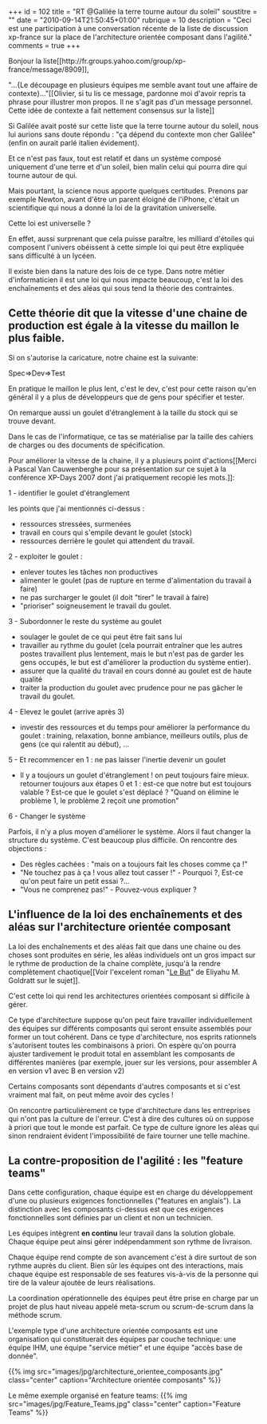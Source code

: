 +++
id = 102
title = "RT @Galilée la terre tourne autour du soleil"
soustitre = ""
date = "2010-09-14T21:50:45+01:00"
rubrique = 10
description = "Ceci est une participation à une conversation récente de la liste de discussion xp-france sur la place de l'architecture orientée composant dans l'agilité."
comments = true
+++

<div class="chapo"></div>
Bonjour la liste[[http://fr.groups.yahoo.com/group/xp-france/message/8909]],

"...{Le découpage en plusieurs équipes me semble avant tout une affaire de
contexte}..."[[Olivier, si tu lis ce message, pardonne moi d'avoir repris ta phrase pour illustrer mon propos. Il ne s'agit pas d'un message personnel. Cette idée de contexte a fait nettement consensus sur la liste]]

Si Galilée avait posté sur cette liste que la terre tourne autour du soleil, nous lui aurions sans doute répondu : "ça dépend du contexte mon cher Galilée" (enfin on aurait parlé italien évidement).

Et ce n'est pas faux, tout est relatif et dans un système composé uniquement d'une terre et d'un soleil, bien malin celui qui pourra dire qui tourne autour de qui.

Mais pourtant, la science nous apporte quelques certitudes. Prenons par exemple Newton, avant d'être un parent éloigné de l'iPhone, c'était un scientifique qui nous a donné la loi de la gravitation universelle.

Cette loi est universelle ?

En effet, aussi surprenant que cela puisse paraître, les milliard d'étoiles qui composent l'univers obéissent à cette simple loi qui peut être expliquée sans difficulté à un lycéen.

Il existe bien dans la nature des lois de ce type. Dans notre métier d'informaticien il est une loi qui nous impacte beaucoup, c'est la loi des enchaînements et des aléas qui sous tend la théorie des contraintes.

## Cette théorie dit que la vitesse d'une chaine de production est égale à la vitesse du maillon le plus faible.

Si on s'autorise la caricature, notre chaine est la suivante:

Spec=>Dev=>Test

En pratique le maillon le plus lent, c'est le dev, c'est pour cette raison qu'en général il y a plus de développeurs que de gens pour spécifier et tester. 

On remarque aussi un goulet d'étranglement à la taille du stock qui se trouve devant.

Dans le cas de l'informatique, ce tas se matérialise par la taille des cahiers de charges ou des documents de spécification.

Pour améliorer la vitesse de la chaine, il y a plusieurs point d'actions[[Merci à Pascal Van Cauwenberghe pour sa présentation sur ce sujet à la conférence XP-Days 2007 dont j'ai pratiquement recopié les mots.]]:

1 - identifier le goulet d'étranglement

les points que j'ai mentionnés ci-dessus :
 - ressources stressées, surmenées
 - travail en cours qui s'empile devant le goulet (stock)
 - ressources derrière le goulet qui attendent du travail.

2 - exploiter le goulet :

 - enlever toutes les tâches non productives
 - alimenter le goulet (pas de rupture en terme d'alimentation du travail à faire)
 - ne pas surcharger le goulet (il doit "tirer" le travail à faire)
 - "prioriser" soigneusement le travail du goulet.

3 - Subordonner le reste du système au goulet

 - soulager le goulet de ce qui peut être fait sans lui
 - travailler au rythme du goulet (cela pourrait entraîner que les autres postes travaillent plus lentement, mais le but n'est pas de garder les gens occupés, le but est d'améliorer la production du système entier).
 - assurer que la qualité du travail en cours donné au goulet est de haute qualité
 - traiter la production du goulet avec prudence pour ne pas gâcher le travail du goulet.

4 - Elevez le goulet (arrive après 3)

 - investir des ressources et du temps pour améliorer la performance du goulet : training, relaxation, bonne ambiance, meilleurs outils, plus de gens (ce qui ralentit au début), ...

5 - Et recommencer en 1 : ne pas laisser l'inertie devenir un goulet

 - Il y a toujours un goulet d'étranglement ! on peut toujours faire mieux. retourner toujours aux étapes 0 et 1 : est-ce que notre but est toujours valable ? Est-ce que le goulet s'est déplacé ? "Quand on élimine le problème 1, le problème 2 reçoit une promotion"

6 - Changer le système

Parfois, il n'y a plus moyen d'améliorer le système. Alors il faut changer la structure du système. C'est beaucoup plus difficile. On rencontre des objections :
 - Des règles cachées : "mais on a toujours fait les choses comme ça !"
 - "Ne touchez pas à ça ! vous allez tout casser !" - Pourquoi ?, Est-ce qu'on peut faire un petit essai ?...
 - "Vous ne comprenez pas!" - Pouvez-vous expliquer ?

## L'influence de la loi des enchaînements et des aléas sur l'architecture orientée composant

La loi des enchaînements et des aléas fait que dans une chaine ou des choses sont produites en série, les aléas individuels ont un gros impact sur le rythme de production de la chaine complète, jusqu'à la rendre complètement chaotique[[Voir l'excelent roman "[Le But](../article_77)" de Eliyahu M. Goldratt sur le sujet]].

C'est cette loi qui rend les architectures orientées composant si difficile à gérer.

Ce type d'architecture suppose qu'on peut faire travailler individuellement des équipes sur différents composants qui seront ensuite assemblés pour former un tout cohérent. Dans ce type d'architecture, nos esprits rationnels s'autorisent toutes les combinaisons à priori. On espère qu'on pourra ajuster tardivement le produit total en assemblant les composants de différentes manières (par exemple, jouer sur les versions, pour assembler A en version v1 avec B en version v2)

Certains composants sont dépendants d'autres composants et si c'est vraiment mal fait, on peut même avoir des cycles !

On rencontre particulièrement ce type d'architecture dans les entreprises qui n'ont pas la culture de l'erreur. C'est à dire des cultures où on suppose à priori que tout le monde est parfait. Ce type de culture ignore les aléas qui sinon rendraient évident l'impossibilité de faire tourner une telle machine.

## La contre-proposition de l'agilité : les "feature teams"

Dans cette configuration, chaque équipe est en charge du développement d'une ou plusieurs exigences fonctionnelles ("features en anglais"). La distinction avec les composants ci-dessus est que ces exigences fonctionnelles sont définies par un client et non un technicien.

Les équipes intègrent **en continu** leur travail dans la solution globale. Chaque équipe peut ainsi gérer indépendamment son rythme de livraison.

Chaque équipe rend compte de son avancement c'est à dire surtout de son rythme auprès du client. Bien sûr les équipes ont des interactions, mais chaque équipe est responsable de ses features vis-à-vis de la personne qui tire de la valeur ajoutée de leurs réalisations.

La coordination opérationnelle des équipes peut être prise en charge par un projet de plus haut niveau appelé meta-scrum ou scrum-de-scrum dans la méthode scrum.

L'exemple type d'une architecture orientée composants est une organisation qui constituerait des équipes par couche technique: une équipe IHM, une équipe "service métier" et une équipe "accès base de donnée".

{{% img src="images/jpg/architecture_orientee_composants.jpg" class="center" caption="Architecture orientée composants" %}}

Le même exemple organisé en feature teams:
{{% img src="images/jpg/Feature_Teams.jpg" class="center" caption="Feature Teams" %}}